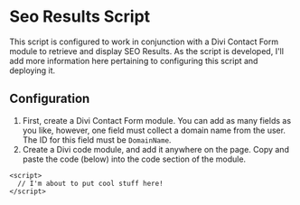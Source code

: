 # Seo Results Script
This script is configured to work in conjunction with a Divi Contact Form module to retrieve and display SEO Results. As the script is developed, I'll add more information here pertaining to configuring this script and deploying it.

## Configuration
  1. First, create a Divi Contact Form module. You can add as many fields as you like, however, one field must collect a domain name from the user. The ID for this field must be `DomainName`.
  2. Create a Divi code module, and add it anywhere on the page. Copy and paste the code (below) into the code section of the module.
```
<script>
  // I'm about to put cool stuff here!
</script>
```
